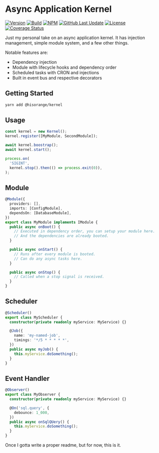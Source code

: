 # Async Application Kernel

[![Version](https://img.shields.io/npm/v/@hisorange/kernel?label=Version)](https://www.npmjs.com/package/@hisorange/kernel)
[![Build](https://github.com/hisorange/kernel/actions/workflows/ci.yml/badge.svg?branch=main)](https://github.com/hisorange/kernel/actions/workflows/ci.yml)
[![NPM](https://img.shields.io/npm/dt/@hisorange/kernel?label=NPM)](https://www.npmjs.com/package/@hisorange/kernel)
[![GitHub Last Update](https://img.shields.io/github/last-commit/hisorange/kernel?label=Last%20Updated)](https://github.com/hisorange/kernel/commits/main)
[![License](https://img.shields.io/github/license/hisorange/kernel?label=License)](https://github.com/hisorange/kernel/blob/main/license)
[![Coverage Status](https://coveralls.io/repos/github/hisorange/kernel/badge.svg?branch=main)](https://coveralls.io/github/hisorangekernel?branch=main)

Just my personal take on an async application kernel. It has injection management, simple module system, and a few other things.

Notable features are:

- Dependency injection
- Module with lifecycle hooks and dependency order
- Scheduled tasks with CRON and injections
- Built in event bus and respective decorators

## Getting Started

```sh
yarn add @hisorange/kernel
```

## Usage

```ts
const kernel = new Kernel();
kernel.register([MyModule, SecondModule]);

await kernel.boostrap();
await kernel.start();

process.on(
  'SIGINT',
  kernel.stop().then(() => process.exit(0)),
);
```

## Module

```ts
@Module({
  providers: [],
  imports: [ConfigModule],
  dependsOn: [DatabaseModule],
})
export class MyModule implements IModule {
  public async onBoot() {
    // Executed in dependency order, you can setup your module here.
    // And the dependencies are already booted.
  }

  public async onStart() {
    // Runs after every module is booted.
    // Can do any async tasks here.
  }

  public async onStop() {
    // Called when a stop signal is received.
  }
}
```

## Scheduler

```ts
@Scheduler()
export class MyScheduler {
  constructor(private readonly myService: MyService) {}

  @Job({
    name: 'my-named-job',
    timings: '*/5 * * * * *',
  })
  public async myJob() {
    this.myService.doSomething();
  }
}
```

## Event Handler

```ts
@Observer()
export class MyObserver {
  constructor(private readonly myService: MyService) {}

  @On('sql.query', {
    debounce: 1_000,
  })
  public async onSqlQUery() {
    this.myService.doSomething();
  }
}
```

Once I gotta write a proper readme, but for now, this is it.
